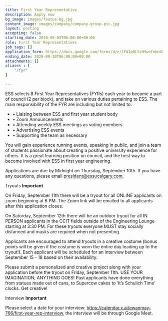 ```yaml
---
title: First Year Representative
description: Apply now
bg_image: images/featue-bg.jpg
content_image: images/company/company-group-pic.jpg
layout: posting
accepting: false
starting_date: 2020-09-03T06:00:00+00:00
role: First Year Representatives
job_tags: []
application_form: https://docs.google.com/forms/d/e/1FAIpQLScH9wnfnbnGS3NQmEJ029XC3mG0ti6qwqrIIm8OIPyjZM2zMQ/viewform?embedded=true
ending_date: 2020-09-10T06:00:00+00:00
attachments: []
aliases : [
    "/fyr"
]

---
```

ESS selects 8 First Year Representatives (FYRs) each year to become a part of council (2 per block), and take on various duties pertaining to ESS. The main responsibility of the FYR are including but not limited to:
- • Liaising between ESS and first year student body
- • Zoom Announcements
- • Attending weekly ESS meetings as voting members
- • Advertising ESS events
- • Supporting the team as necessary

You will gain experience running events, speaking in public, and join a team of students passionate about creating a positive university experience for others. It is a great learning position on council, and the best way to become involved with ESS in first year engineering.

Applications are due by Midnight on Thursday, September 10th.  If you have any questions, please email president@essucalgary.com. 


Tryouts **Important**

On Friday, September 11th there will be a tryout for all ONLINE applicants on zoom beginning at 6 PM. 
The Zoom link will be emailed to all applicants after this application closes.

On Saturday, September 12th there will be an outdoor tryout for all IN PERSON applicants in the CCIT fields outside of the Engineering Lounge starting at 3:30 PM. For these tryouts everyone MUST stay socially distanced and masks are required when not presenting. 

Applicants are encouraged to attend tryouts in a creative costume (bonus points will be given if the costume is worn the entire day leading up to the tryout!). Each applicant will be scheduled for an interview between September 15 - 18 based on their availability. 

Please submit a personalized and creative project along with your application before the tryout on Friday, September 11th. USE YOUR IMAGINATION; ANYTHING GOES! Past applicants have done everything from statues made out of cans, to Supercow cakes to ‘It’s Schulich Time’ clocks. Get creative!


Interview **Important**

Please select a date for your interview: https://calendar.x.ai/ewanmay-766/first-year-rep-interview, the interview will be through Google Meet.
